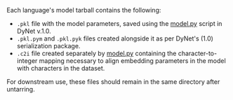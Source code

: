 Each language's model tarball contains the following:

- `.pkl` file with the model parameters, saved using the [model.py](../../model.py) script in DyNet v.1.0.
- `.pkl.pym` and `.pkl.pyk` files created alongside it as per DyNet's (1.0) serialization package.
- `.c2i` file created separately by [model.py](../../model.py) containing the character-to-integer mapping necessary to align embedding parameters in the model with characters in the dataset.

For downstream use, these files should remain in the same directory after untarring.
